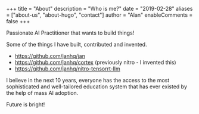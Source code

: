 +++
title = "About"
description = "Who is me?"
date = "2019-02-28"
aliases = ["about-us", "about-hugo", "contact"]
author = "Alan"
enableComments = false
+++

Passionate AI Practitioner that wants to build things!

Some of the things I have built, contributed and invented.

* https://github.com/janhq/jan
* https://github.com/janhq/cortex (previously nitro - I invented this)
* https://github.com/janhq/nitro-tensorrt-llm

I believe in the next 10 years, everyone has the access to the most sophisticated and well-tailored education system that has ever existed by the help of mass AI adoption.

Future is bright!
